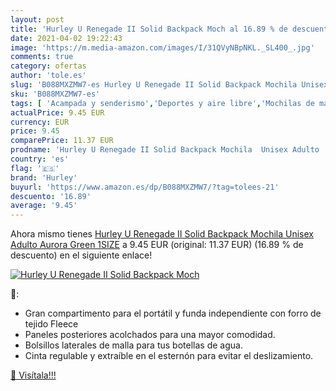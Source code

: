 ```yaml
---
layout: post
title: 'Hurley U Renegade II Solid Backpack Moch al 16.89 % de descuento'
date: 2021-04-02 19:22:43
image: 'https://m.media-amazon.com/images/I/31QVyNBpNKL._SL400_.jpg'
comments: true
category: ofertas
author: 'tole.es'
slug: 'B088MXZMW7-es Hurley U Renegade II Solid Backpack Mochila Unisex Adulto...'
sku: 'B088MXZMW7-es'
tags: [ 'Acampada y senderismo','Deportes y aire libre','Mochilas de marcha','Mochilas y bolsas','Ropa y equipamiento para ocio al aire libre','backpack','hurley','mochila', ]
actualPrice: 9.45 EUR
currency: EUR
price: 9.45
comparePrice: 11.37 EUR
prodname: 'Hurley U Renegade II Solid Backpack Mochila  Unisex Adulto  Aurora Green  1SIZE'
country: 'es'
flag: '🇪🇸'
brand: 'Hurley'
buyurl: 'https://www.amazon.es/dp/B088MXZMW7/?tag=tolees-21'
descuento: '16.89'
average: '9.45'
---
```


Ahora mismo tienes [Hurley U Renegade II Solid Backpack Mochila  Unisex Adulto  Aurora Green  1SIZE](https://www.amazon.es/dp/B088MXZMW7/?tag=tolees-21) a 9.45 EUR (original: 11.37 EUR) (16.89 %  de descuento) en el siguiente enlace!

[![Hurley U Renegade II Solid Backpack Moch](https://m.media-amazon.com/images/I/31QVyNBpNKL._SL400_.jpg)](https://www.amazon.es/dp/B088MXZMW7/?tag=tolees-21)

🔎:

- Gran compartimento para el portátil y funda independiente con forro de tejido Fleece
- Paneles posteriores acolchados para una mayor comodidad.
- Bolsillos laterales de malla para tus botellas de agua.
- Cinta regulable y extraíble en el esternón para evitar el deslizamiento.

[🛒 Visítala!!!](https://www.amazon.es/dp/B088MXZMW7/?tag=tolees-21)
